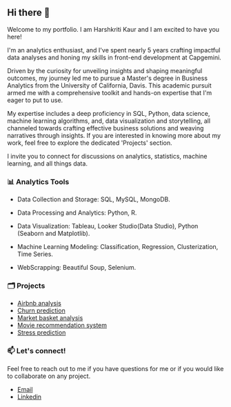 ## Hi there 👋

Welcome to my portfolio. I am Harshkriti Kaur and I am excited to have you here! 

I'm an analytics enthusiast, and I've spent nearly 5 years crafting impactful data analyses and honing my skills in front-end development at Capgemini.

Driven by the curiosity for unveiling insights and shaping meaningful outcomes, my journey led me to pursue a Master's degree in Business Analytics from the University of California, Davis. This academic pursuit armed me with a comprehensive toolkit and hands-on expertise that I'm eager to put to use.

My expertise includes a deep proficiency in SQL, Python, data science, machine learning algorithms, and, data visualization and storytelling, all channeled towards crafting effective business solutions and weaving narratives through insights. If you are interested in knowing more about my work, feel free to explore the dedicated 'Projects' section.

I invite you to connect for discussions on analytics, statistics, machine learning, and all things data.


### 📊 Analytics Tools
- Data Collection and Storage: SQL, MySQL, MongoDB.

- Data Processing and Analytics: Python, R.

- Data Visualization: Tableau, Looker Studio(Data Studio), Python (Seaborn and Matplotlib).

- Machine Learning Modeling: Classification, Regression, Clusterization, Time Series.

- WebScrapping: Beautiful Soup, Selenium.

### 🗂 Projects
- [Airbnb analysis](https://github.com/Harshkriti/airbnb-analysis)
- [Churn prediction](https://github.com/Harshkriti/Churn-Prediction)
- [Market basket analysis](https://github.com/Harshkriti/Market-basket-analysis)
- [Movie recommendation system](https://github.com/Harshkriti/Recommendation-System)
- [Stress prediction](https://github.com/Harshkriti/Stress-Prediction)


### 📫 Let's connect!
Feel free to reach out to me if you have questions for me or if you would like to collaborate on any project.
- [Email](harshkriti@gmail.com)
- [Linkedin](https://www.linkedin.com/in/harshkriti-kaur-sethi/)




